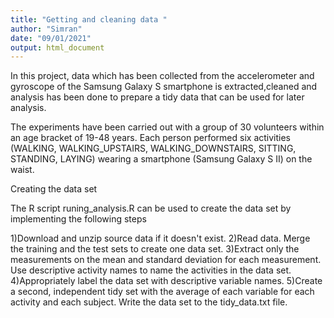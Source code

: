 ```yaml
---
title: "Getting and cleaning data "
author: "Simran"
date: "09/01/2021"
output: html_document
---
```

In this project, data which has been collected from the accelerometer and gyroscope of the Samsung Galaxy S smartphone is extracted,cleaned and analysis has been done to prepare a tidy data that can be used for later analysis.

The experiments have been carried out with a group of 30 volunteers within an age bracket of 19-48 years. Each person performed six activities (WALKING, WALKING_UPSTAIRS, WALKING_DOWNSTAIRS, SITTING, STANDING, LAYING) wearing a smartphone (Samsung Galaxy S II) on the waist.

Creating the data set

The R script runing_analysis.R can be used to create the data set by implementing the following steps

1)Download and unzip source data if it doesn't exist. 
2)Read data. Merge the training and the test sets to create one data set. 
3)Extract only the measurements on the mean and standard deviation for each measurement. Use descriptive activity names to name the activities in the data set.
4)Appropriately label the data set with descriptive variable names. 5)Create a second, independent tidy set with the average of each variable for each activity and each subject. Write the data set to the tidy_data.txt file. 



